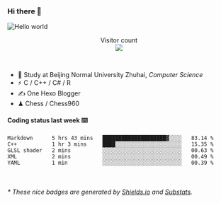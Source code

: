 ### Hi there 👋


<img src="https://raw.githubusercontent.com/sagar-viradiya/sagar-viradiya/master/resources/banner.png" alt="Hello world">
<p align="center"> 
  Visitor count<br/>
  <img src="https://profile-counter.glitch.me/youszoe/count.svg" />
</p>

<br/>


- 🍻  Study at Beijing Normal University Zhuhai, _Computer Science_
- ⚡  C / C++ / C# / R
- ✍️  One Hexo Blogger
- ♟  Chess / Chess960 


#### Coding status last week ⌨️

<!--START_SECTION:waka-->
```text
Markdown      5 hrs 43 mins   ████████████████████▓░░░░   83.14 % 
C++           1 hr 3 mins     ████░░░░░░░░░░░░░░░░░░░░░   15.35 % 
GLSL shader   2 mins          ░░░░░░░░░░░░░░░░░░░░░░░░░   00.63 % 
XML           2 mins          ░░░░░░░░░░░░░░░░░░░░░░░░░   00.49 % 
YAML          1 min           ░░░░░░░░░░░░░░░░░░░░░░░░░   00.39 % 
```
<!--END_SECTION:waka-->

<br/>

<center><img src="http://ghchart.rshah.org/409ba5/yousazoe" alt="" /></center>


<h6>* These nice badges are generated by <a href="https://shields.io/">Shields.io</a> and <a href="https://github.com/spencerwooo/Substats">Substats</a>.</h6>
